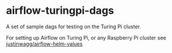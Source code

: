 # airflow-turingpi-dags

A set of sample dags for testing on the Turing Pi cluster. 

For setting up Airflow on Turing Pi, or any Raspberry Pi cluster see [justinwagg/airflow-helm-values](https://github.com/justinwagg/airflow-helm-values)
